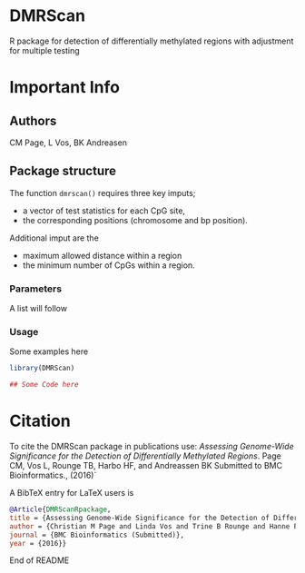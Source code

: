# DMRScan
R package for detection of differentially methylated regions with adjustment for multiple testing

# Important Info
## Authors
CM Page, L Vos, BK Andreasen

## Package structure
The function `dmrscan()` requires three key imputs; 
  - a vector of test statistics for each CpG site, 
  - the corresponding positions (chromosome and bp position). 

Additional imput are the 
  - maximum allowed distance within a region
  - the minimum number of CpGs within a region.

### Parameters
A list will follow

### Usage
Some examples here
```R
library(DMRScan)

## Some Code here

```

# Citation

To cite the DMRScan package in publications use:
*Assessing Genome-Wide Significance for the Detection of Differentially Methylated Regions*. Page CM, Vos L, Rounge TB, Harbo HF, and Andreassen BK Submitted to BMC Bioinformatics., (2016)`

A BibTeX entry for LaTeX users is
```BibTeX
@Article{DMRScanRpackage,
title = {Assessing Genome-Wide Significance for the Detection of Differentially Methylated Regions},
author = {Christian M Page and Linda Vos and Trine B Rounge and Hanne F Harbo and Bettina K Andreassen},
journal = {BMC Bioinformatics (Submitted)},
year = {2016}}
```
End of README
